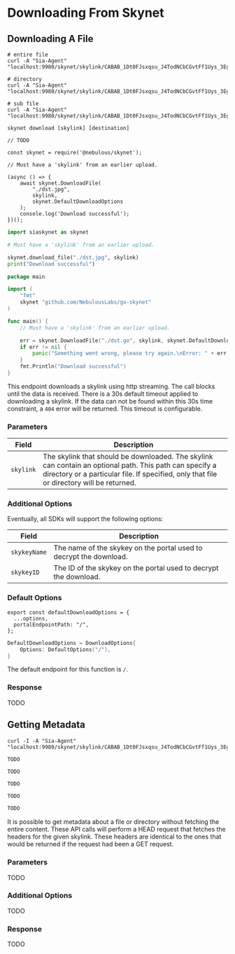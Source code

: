 # Downloading From Skynet

## Downloading A File

```shell--curl
# entire file
curl -A "Sia-Agent" "localhost:9980/skynet/skylink/CABAB_1Dt0FJsxqsu_J4TodNCbCGvtFf1Uys_3EgzOlTcg"

# directory
curl -A "Sia-Agent" "localhost:9980/skynet/skylink/CABAB_1Dt0FJsxqsu_J4TodNCbCGvtFf1Uys_3EgzOlTcg/folder"

# sub file
curl -A "Sia-Agent" "localhost:9980/skynet/skylink/CABAB_1Dt0FJsxqsu_J4TodNCbCGvtFf1Uys_3EgzOlTcg/folder/file.txt"
```

```shell--cli
skynet download [skylink] [destination]
```

```javascript--browser
// TODO
```

```javascript--node
const skynet = require('@nebulous/skynet');

// Must have a 'skylink' from an earlier upload.

(async () => {
	await skynet.DownloadFile(
		"./dst.jpg",
		skylink,
		skynet.DefaultDownloadOptions
	);
	console.log('Download successful');
})();
```

```python
import siaskynet as skynet

# Must have a 'skylink' from an earlier upload.

skynet.download_file("./dst.jpg", skylink)
print("Download successful")
```

```go
package main

import (
	"fmt"
	skynet "github.com/NebulousLabs/go-skynet"
)

func main() {
	// Must have a 'skylink' from an earlier upload.

	err = skynet.DownloadFile("./dst.go", skylink, skynet.DefaultDownloadOptions)
	if err != nil {
		panic("Something went wrong, please try again.\nError: " + err.Error())
	}
	fmt.Println("Download successful")
}
```

This endpoint downloads a skylink using http streaming. The call blocks until
the data is received. There is a 30s default timeout applied to downloading a
skylink. If the data can not be found within this 30s time constraint, a `404`
error will be returned. This timeout is configurable.

### Parameters

Field | Description
----- | -----------
`skylink` | The skylink that should be downloaded. The skylink can contain an optional path. This path can specify a directory or a particular file. If specified, only that file or directory will be returned.

### Additional Options

Eventually, all SDKs will support the following options:

Field | Description
----- | -----------
`skykeyName` | The name of the skykey on the portal used to decrypt the download.
`skykeyID` | The ID of the skykey on the portal used to decrypt the download.

### Default Options

```javascript--browser
export const defaultDownloadOptions = {
  ...options,
  portalEndpointPath: "/",
};
```

```go
DefaultDownloadOptions = DownloadOptions{
    Options: DefaultOptions("/"),
}
```

The default endpoint for this function is `/`.

### Response

TODO

## Getting Metadata

```shell--curl
curl -I -A "Sia-Agent" "localhost:9980/skynet/skylink/CABAB_1Dt0FJsxqsu_J4TodNCbCGvtFf1Uys_3EgzOlTcg"
```

```shell--cli
TODO
```

```javascript--browser
TODO
```

```javascript--node
TODO
```

```python
TODO
```

```go
TODO
```

It is possible to get metadata about a file or directory without fetching
the entire content. These API calls will perform a HEAD request that fetches the
headers for the given skylink. These headers are identical to the ones that
would be returned if the request had been a GET request.

### Parameters

TODO

### Additional Options

TODO

### Response

TODO

